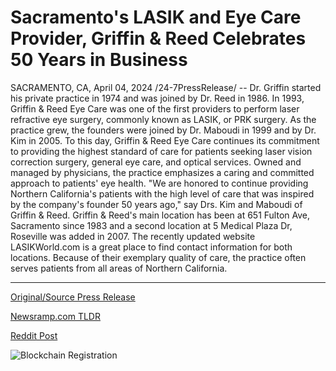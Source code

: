 # Sacramento's LASIK and Eye Care Provider, Griffin & Reed Celebrates 50 Years in Business

SACRAMENTO, CA, April 04, 2024 /24-7PressRelease/ -- Dr. Griffin started his private practice in 1974 and was joined by Dr. Reed in 1986. In 1993, Griffin & Reed Eye Care was one of the first providers to perform laser refractive eye surgery, commonly known as LASIK, or PRK surgery. As the practice grew, the founders were joined by Dr. Maboudi in 1999 and by Dr. Kim in 2005.  To this day, Griffin & Reed Eye Care continues its commitment to providing the highest standard of care for patients seeking laser vision correction surgery, general eye care, and optical services. Owned and managed by physicians, the practice emphasizes a caring and committed approach to patients' eye health.  "We are honored to continue providing Northern California's patients with the high level of care that was inspired by the company's founder 50 years ago," say Drs. Kim and Maboudi of Griffin & Reed.  Griffin & Reed's main location has been at 651 Fulton Ave, Sacramento since 1983 and a second location at 5 Medical Plaza Dr, Roseville was added in 2007. The recently updated website LASIKWorld.com is a great place to find contact information for both locations. Because of their exemplary quality of care, the practice often serves patients from all areas of Northern California. 

---

[Original/Source Press Release](https://www.24-7pressrelease.com/press-release/509482/sacramentos-lasik-and-eye-care-provider-griffin-reed-celebrates-50-years-in-business)
                    

[Newsramp.com TLDR](None) 



[Reddit Post](https://www.reddit.com/r/HealthCareNewsInfo/comments/1bvsp0e/griffin_reed_eye_care_providing_highquality_eye/) 



![Blockchain Registration](https://cdn.newsramp.app/24-7PressRelease/qrcode/244/4/mild2Z5L.webp)